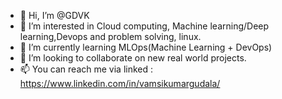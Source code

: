 - 👋 Hi, I’m @GDVK
- 👀 I’m interested in Cloud computing, Machine learning/Deep learning,Devops and problem solving, linux.
- 🌱 I’m currently learning MLOps(Machine Learning + DevOps)
- 💞️ I’m looking to collaborate on new real world projects.
- 📫 You can reach me via linked : https://www.linkedin.com/in/vamsikumargudala/

